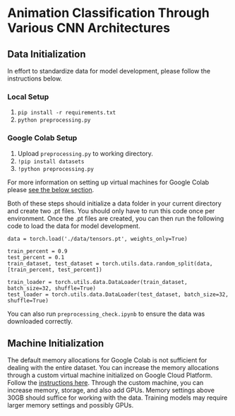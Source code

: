 # Animation Classification Through Various CNN Architectures

## Data Initialization
In effort to standardize data for model development, please follow the instructions below.

### Local Setup
1. `pip install -r requirements.txt`
2. `python preprocessing.py`

### Google Colab Setup
1. Upload `preprocessing.py` to working directory.
2. `!pip install datasets`
3. `!python preprocessing.py`

For more information on setting up virtual machines for Google Colab please [see the below section](#machine-initialization).

Both of these steps should initialize a data folder in your current directory and create two .pt files. You should only have to run this code once per environment. Once the .pt files are created, you can then run the following code to load the data for model development.

```
data = torch.load('./data/tensors.pt', weights_only=True)

train_percent = 0.9
test_percent = 0.1
train_dataset, test_dataset = torch.utils.data.random_split(data, [train_percent, test_percent])

train_loader = torch.utils.data.DataLoader(train_dataset, batch_size=32, shuffle=True)
test_loader = torch.utils.data.DataLoader(test_dataset, batch_size=32, shuffle=True)
```

You can also run `preprocessing_check.ipynb` to ensure the data was downloaded correctly.

## Machine Initialization

The default memory allocations for Google Colab is not sufficient for dealing with the entire dataset. You can increase the memory allocations through a custom virtual machine initialized on Google Cloud Platform. Follow the [instructions here](https://research.google.com/colaboratory/marketplace.html). Through the custom machine, you can increase memory, storage, and also add GPUs. Memory settings above 30GB should suffice for working with the data. Training models may require larger memory settings and possibly GPUs.